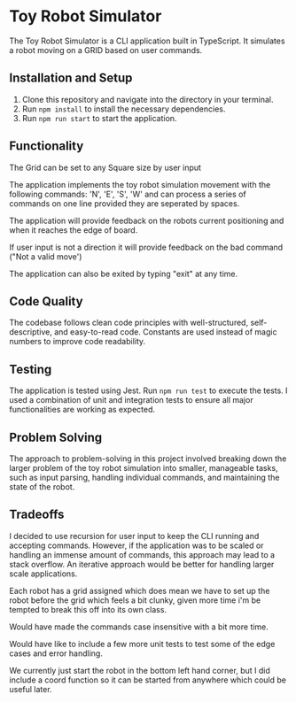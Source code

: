 # Toy Robot Simulator

The Toy Robot Simulator is a CLI application built in TypeScript. It simulates a robot moving on a GRID based on user commands.

## Installation and Setup

1. Clone this repository and navigate into the directory in your terminal.
2. Run `npm install` to install the necessary dependencies.
3. Run `npm run start` to start the application.

## Functionality

The Grid can be set to any Square size by user input

The application implements the toy robot simulation movement with the following commands: 'N', 'E', 'S', 'W' and can process a series of commands on one line provided they are seperated by spaces.

The application will provide feedback on the robots current positioning and when it reaches the edge of board.

If user input is not a direction it will provide feedback on the bad command ("Not a valid move')

The application can also be exited by typing "exit" at any time.

## Code Quality

The codebase follows clean code principles with well-structured, self-descriptive, and easy-to-read code. Constants are used instead of magic numbers to improve code readability. 

## Testing

The application is tested using Jest. Run `npm run test` to execute the tests. I used a combination of unit and integration tests to ensure all major functionalities are working as expected.

## Problem Solving

The approach to problem-solving in this project involved breaking down the larger problem of the toy robot simulation into smaller, manageable tasks, such as input parsing, handling individual commands, and maintaining the state of the robot.

## Tradeoffs

I decided to use recursion for user input to keep the CLI running and accepting commands. However, if the application was to be scaled or handling an immense amount of commands, this approach may lead to a stack overflow. An iterative approach would be better for handling larger scale applications.

Each robot has a grid assigned which does mean we have to set up the robot before the grid which feels a bit clunky, given more time i'm be tempted to break this off into its own class.

Would have made the commands case insensitive with a bit more time.

Would have like to include a few more unit tests to test some of the edge cases and error handling.

We currently just start the robot in the bottom left hand corner, but I did include a coord function so it can be started from anywhere which could be useful later. 